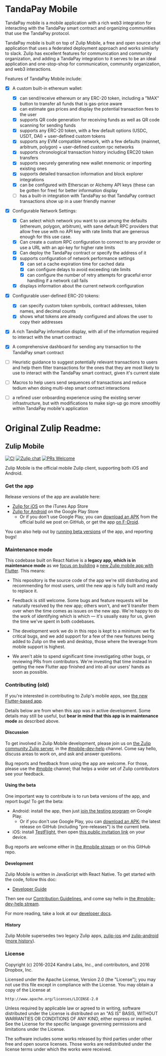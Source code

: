 # TandaPay Mobile
TandaPay mobile is a mobile application with a rich web3 integration for interacting with the TandaPay smart contract and organizing communities that use the TandaPay protocol.

TandaPay mobile is built on top of Zulip Mobile, a free and open source chat application that uses a federated deployment approach and works similarly to slack. Zulip has excellent features for communication and community organization, and adding a TandaPay integration to it serves to be an ideal application and one-stop-shop for communication, community organization, and web3 interactions.

Features of TandaPay Mobile include:
- [x] A custom built-in ethereum wallet:
  - [x] can send/receive ethereum or any ERC-20 token, including a "MAX" button to transfer all funds that is gas-price aware
  - [x] can estimate gas prices and display the potential transaction fees to the user
  - [x] supports QR code generation for receiving funds as well as QR code scanning for sending funds
  - [x] supports any ERC-20 token, with a few default options (USDC, USDT, DAI) + user-defined custom tokens
  - [x] supports any EVM compatible network, with a few defaults (mainnet, arbitrum, polygon) + user-defined custom rpc networks
  - [x] supports chronological transaction history including ERC20 token transfers
  - [x] supports securely generating new wallet mnemonic or importing existing ones
  - [x] supports detailed transaction information and block explorer integrations
  - [x] can be configured with Etherscan or Alchemy API keys (these can be gotten for free) for better information display 
  - [ ] has a built-in integration with TandaPay so that TandaPay contract transactions show up in a user friendly manner
- [x] Configurable Network Settings:
  - [x] Can select which network you want to use among the defaults (ethereum, polygon, arbitrum), with sane default RPC providers that allow free use with no API key with rate limits that are generous enough for this use case.
  - [x] Can create a custom RPC configuration to connect to any provider or use a URL with an api-key for higher rate limits
  - [x] Can deploy the TandaPay contract or specify the address of it
  - [x] supports configuration of network performance settings
    - [x] can set a cache expiration time for cached data
    - [x] can configure delays to avoid exceeding rate limits
    - [x] can configure the number of retry attempts for graceful error handling if a network call fails
  - [x] displays information about the current network configuration
- [x] Configurable user-defined ERC-20 tokens:
  - [x] can specify custom token symbols, contract addresses, token names, and decimal counts
  - [x] shows what tokens are already configured and allows the user to copy their addresses
- [x] A rich TandaPay information display, with all of the information required to interact with the smart contract
- [x] A comprehensive dashboard for sending any transaction to the TandaPay smart contract
- [ ] Heuristic guidance to suggest potentially relevant transactions to users and help them filter transactions for the ones that they are most likely to use to interact with the TandaPay smart contract, given it's current state
- [ ] Macros to help users send sequences of transactions and reduce tedium when doing multi-step smart contract interactions
- [ ] a refined user onboarding experience using the existing server infrastructure, but with modifications to make sign-up go more smoothly within TandaPay mobile's application


# Original Zulip Readme:

## Zulip Mobile

[![CI](https://github.com/zulip/zulip-mobile/actions/workflows/ci.yml/badge.svg)](https://github.com/zulip/zulip-mobile/actions/workflows/ci.yml?query=branch%3Amain)
[![Zulip chat](https://img.shields.io/badge/zulip-join_chat-brightgreen.svg)](https://chat.zulip.org/#narrow/stream/mobile)
[![PRs Welcome](https://img.shields.io/badge/PRs-welcome-brightgreen.svg)](https://github.com/zulip/zulip-mobile/blob/main/CONTRIBUTING.md)

Zulip Mobile is the official mobile Zulip client, supporting both iOS
and Android.


### Get the app

Release versions of the app are available here:
* [Zulip for iOS](https://itunes.apple.com/app/zulip/id1203036395)
  on the iTunes App Store
* [Zulip for Android](https://play.google.com/store/apps/details?id=com.zulipmobile)
  on the Google Play Store
  * Or if you don't use Google Play, you can [download an
    APK](https://github.com/zulip/zulip-mobile/releases/latest)
    from the official build we post on GitHub, or get the app
    [on F-Droid](https://f-droid.org/packages/com.zulipmobile/).

You can also help out by [running beta versions](#using-the-beta) of
the app, and reporting bugs!


### Maintenance mode

This codebase built on React Native is a **legacy app, which is in
maintenance mode** as we [focus on building][zulip-flutter-beta]
a [new Zulip mobile app with Flutter][zulip-flutter].
This means:

 * This repository is the source code of the app we're still
   distributing and recommending for most users, until the new app is
   fully built and ready to replace it.

 * Feedback is still welcome.  Some bugs and feature requests will be
   naturally resolved by the new app; others won't, and we'll transfer
   them over when the time comes as issues on the new app.  We're
   happy to do the work of identifying which is which — it's usually
   easy for us, given the time we've spent in both codebases.

 * The development work we do in this repo is kept to a minimum: we
   fix critical bugs, and we add support for a few of the new features
   being added to Zulip on the web and desktop, those where the
   leverage from mobile support is highest.

 * We aren't able to spend significant time investigating other bugs,
   or reviewing PRs from contributors.  We're investing that time
   instead in getting the new Flutter app finished and into all our
   users' hands as soon as possible.

[zulip-flutter-beta]: https://chat.zulip.org/#narrow/stream/2-general/topic/Flutter/near/1582367
[zulip-flutter]: https://github.com/zulip/zulip-flutter


### Contributing (old)

If you're interested in contributing to Zulip's mobile apps,
see [the new Flutter-based app][zulip-flutter].

Details below are from when this app was in active development.
Some details may still be useful, but **bear in mind that this
app is in maintenance mode** as described above.


#### Discussion

To get involved in Zulip Mobile development, please join us on
[the Zulip community Zulip server][czo-doc], in the
[#mobile-dev-help][czo-mobile-dev-help] channel.  Come say hello, discuss areas to
work on, and ask and answer questions.

Bug reports and feedback from using the app are welcome.
For those, please use the [#mobile][czo-mobile] channel;
that helps a wider set of Zulip contributors see your feedback.

[czo-mobile-dev-help]: https://chat.zulip.org/#narrow/stream/516-mobile-dev-help
[czo-mobile]: https://chat.zulip.org/#narrow/stream/48-mobile
[czo-doc]: https://zulip.readthedocs.io/en/latest/contributing/chat-zulip-org.html


#### Using the beta

One important way to contribute is to run beta versions of the app, and report
bugs!  To get the beta:

* Android: install the app, then just
  [join the testing program](https://play.google.com/apps/testing/com.zulipmobile/)
  on Google Play.
  * Or if you don't use Google Play, you can [download an
    APK](https://github.com/zulip/zulip-mobile/releases/); the latest
    release on GitHub (including "pre-releases") is the current beta.
* iOS: install [TestFlight](https://developer.apple.com/testflight/testers/),
  then open [this public invitation link](https://testflight.apple.com/join/ZuzqwXGf)
  on your device.

Bug reports are welcome either in [the #mobile stream](#discussion) or
on this GitHub repo.


#### Development

Zulip Mobile is written in JavaScript with React Native.  To get
started with the code, follow this doc:

* [Developer Guide](docs/developer-guide.md)

Then see our [Contribution Guidelines](CONTRIBUTING.md), and come say
hello in [the #mobile-dev-help stream](#discussion).

For more reading, take a look at our [developer docs](docs/).


#### History

Zulip Mobile supersedes two legacy Zulip apps,
[zulip-ios](https://github.com/zulip/zulip-ios-legacy) and
[zulip-android](https://github.com/zulip/zulip-android)
([more history](https://github.com/zulip/zulip-android/blob/master/android-strategy.md)).


### License

Copyright (c) 2016-2024 Kandra Labs, Inc., and contributors, and 2016 Dropbox, Inc.

Licensed under the Apache License, Version 2.0 (the "License");
you may not use this file except in compliance with the License.
You may obtain a copy of the License at

    http://www.apache.org/licenses/LICENSE-2.0

Unless required by applicable law or agreed to in writing, software
distributed under the License is distributed on an "AS IS" BASIS,
WITHOUT WARRANTIES OR CONDITIONS OF ANY KIND, either express or implied.
See the License for the specific language governing permissions and
limitations under the License.

The software includes some works released by third parties under other
free and open source licenses. Those works are redistributed under the
license terms under which the works were received.
